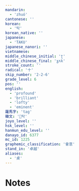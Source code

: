 ```yaml
---
mandarin:
  - 'zhuó'
cantonese: ''
korean:
  - '탁'
korean_native: ''
japanese:
  - 'TAKU'
japanese_nanori: ''
vietnamese:
middle_chinese_initial: 'ʈ'
middle_chinese_final: 'ɣʌk'
stroke_count: ''
radical: '十'
skip_number: '2-2-6'
grade_level: 6
pos: ''
english:
  - 'profound'
  - 'brilliant'
  - 'lofty'
  - 'eminent'
羅馬字: 'tag'
韓文: '탁'
joyo_level: ''
hsk_level: ''
hanmun_edu_level: ''
danayo_id: 6377
mc_id: 1225
graphemic_classification: '會意'
stand_in: '卓越'
aliases:
  - '桌'
---
```


# Notes
